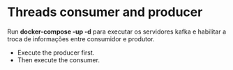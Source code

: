 # Threads consumer and producer

Run **docker-compose -up -d** para executar os servidores kafka e habilitar a troca de informações entre consumidor e produtor.

- Execute the producer first.
- Then execute the consumer.

